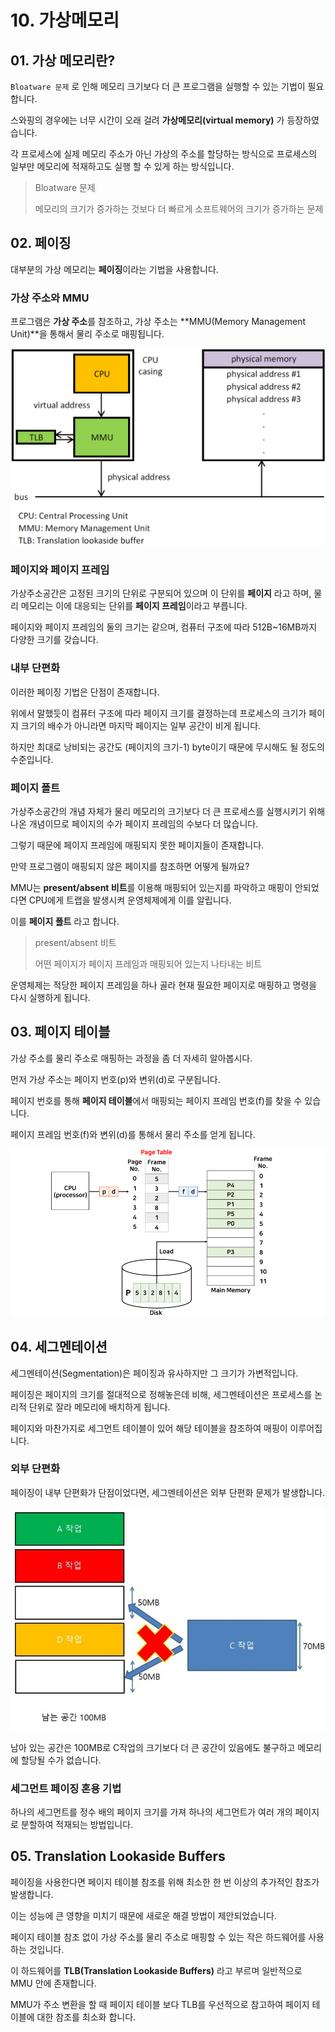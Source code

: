 # 10. 가상메모리

## 01. 가상 메모리란?

`Bloatware 문제` 로 인해 메모리 크기보다 더 큰 프로그램을 실행할 수 있는 기법이 필요합니다.

스와핑의 경우에는 너무 시간이 오래 걸려 **가상메모리(virtual memory)** 가 등장하였습니다.

각 프로세스에 실제 메모리 주소가 아닌 가상의 주소를 할당하는 방식으로 프로세스의 일부만 메모리에 적재하고도 실행 할 수 있게 하는 방식입니다.

> Bloatware 문제
>
> 메모리의 크기가 증가하는 것보다 더 빠르게 소프트웨어의 크기가 증가하는 문제



## 02. 페이징

대부분의 가상 메모리는 **페이징**이라는 기법을 사용합니다.



### 가상 주소와 MMU

프로그램은 **가상 주소**를 참조하고, 가상 주소는 **MMU(Memory Management Unit)**을 통해서 물리 주소로 매핑됩니다.

<img src="../images/OS/10_MMU_principle.png" alt="img" style="zoom:50%;" />



### 페이지와 페이지 프레임

가상주소공간은 고정된 크기의 단위로 구분되어 있으며 이 단위를 **페이지** 라고 하며, 물리 메모리는 이에 대응되는 단위를 **페이지 프레임**이라고 부릅니다. 

페이지와 페이지 프레임의 둘의 크기는 같으며, 컴퓨터 구조에 따라 512B~16MB까지 다양한 크기를 갖습니다.



### 내부 단편화

이러한 페이징 기법은 단점이 존재합니다.

위에서 말했듯이 컴퓨터 구조에 따라 페이지 크기를 결정하는데 프로세스의 크기가 페이지 크기의 배수가 아니라면 마지막 페이지는 일부 공간이 비게 됩니다.

하지만 최대로 낭비되는 공간도 (페이지의 크기-1) byte이기 때문에 무시해도 될 정도의 수준입니다.



### 페이지 폴트

가상주소공간의 개념 자체가 물리 메모리의 크기보다 더 큰 프로세스를 실행시키기 위해 나온 개념이므로 페이지의 수가 페이지 프레임의 수보다 더 많습니다.

그렇기 때문에 페이지 프레임에 매핑되지 못한 페이지들이 존재합니다.

만약 프로그램이 매핑되지 않은 페이지를 참조하면 어떻게 될까요?

MMU는 **present/absent 비트**를 이용해 매핑되어 있는지를 파악하고 매핑이 안되었다면 CPU에게 트랩을 발생시켜 운영체제에게 이를 알립니다. 

이를 **페이지 폴트** 라고 합니다.

>  present/absent 비트
>
> 어떤 페이지가 페이지 프레임과 매핑되어 있는지 나타내는 비트



운영체제는 적당한 페이지 프레임을 하나 골라 현재 필요한 페이지로 매핑하고 명령을 다시 실행하게 됩니다.





## 03. 페이지 테이블

가상 주소를 물리 주소로 매핑하는 과정을 좀 더 자세히 알아봅시다.

먼저 가상 주소는 페이지 번호(p)와 변위(d)로 구분됩니다.

페이지 번호를 통해 **페이지 테이블**에서 매핑되는 페이지 프레임 번호(f)를 찾을 수 있습니다.

페이지 프레임 번호(f)와 변위(d)를 통해서 물리 주소를 얻게 됩니다.

![img](../images/OS/10_page_table.png)



## 04. 세그멘테이션

세그멘테이션(Segmentation)은 페이징과 유사하지만 그 크기가 가변적입니다.

페이징은 페이지의 크기를 절대적으로 정해놓은데 비해, 세그멘테이션은 프로세스를 논리적 단위로 잘라 메모리에 배치하게 됩니다.

페이지와 마찬가지로 세그먼트 테이블이 있어 해당 테이블을 참조하여 매핑이 이루어집니다.



### 외부 단편화 

페이징이 내부 단편화가 단점이었다면, 세그멘테이션은 외부 단편화 문제가 발생합니다.

![img](../images/OS/10_external_fragmentation.png)

남아 있는 공간은 100MB로 C작업의 크기보다 더 큰 공간이 있음에도 불구하고 메모리에 할당될 수가 없습니다.





### 세그먼트 페이징 혼용 기법

하나의 세그먼트를 정수 배의 페이지 크기를 가져 하나의 세그먼트가 여러 개의 페이지로 분할하여 적재되는 방법입니다.





## 05. Translation Lookaside Buffers

페이징을 사용한다면 페이지 테이블 참조를 위해 최소한 한 번 이상의 추가적인 참조가 발생합니다.

이는 성능에 큰 영향을 미치기 때문에 새로운 해결 방법이 제안되었습니다.

페이지 테이블 참조 없이 가상 주소를 물리 주소로 매핑할 수 있는 작은 하드웨어를 사용하는 것입니다.

이 하드웨어를 **TLB(Translation Lookaside Buffers)** 라고 부르며 일반적으로 MMU 안에 존재합니다.



MMU가 주소 변환을 할 때 페이지 테이블 보다 TLB를 우선적으로 참고하여 페이지 테이블에 대한 참조를 최소화 합니다.